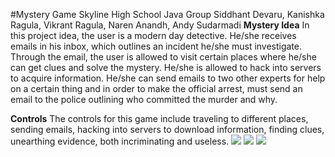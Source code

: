 #Mystery Game
Skyline High School Java Group
Siddhant Devaru, Kanishka Ragula, Vikrant Ragula, Naren Anandh, Andy Sudarmadi
**Mystery Idea**
  In this project idea, the user is a modern day detective. He/she receives emails in his inbox, which outlines an incident he/she must investigate. Through the email, the user is allowed to visit certain places where he/she can get clues and solve the mystery. He/she is allowed to hack into servers to acquire information. He/she can send emails to two other experts for help on a certain thing and in order to make the official arrest, must send an email to the police outlining who committed the murder and why.
  
  
**Controls**
  The controls for this game include traveling to different places, sending emails, hacking into servers to download information, finding clues, unearthing evidence, both incriminating and useless.
![](https://github.com/SkylineHigh/JavaProjects/blob/master/VKSNAGroupProjectIdeas/Mystery/GUI_JPG/LaptopLocationUnlocked.jpg)
![](https://github.com/SkylineHigh/JavaProjects/blob/master/VKSNAGroupProjectIdeas/Mystery/GUI_JPG/TabletMurdererFound.jpg)
![](https://github.com/SkylineHigh/JavaProjects/blob/master/VKSNAGroupProjectIdeas/Mystery/GUI_JPG/HackingPhone.jpg)
